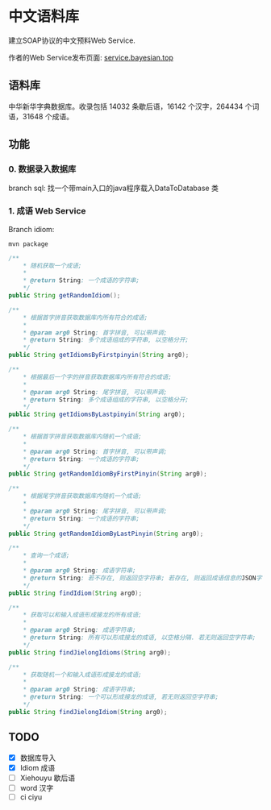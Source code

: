 # 中文语料库
建立SOAP协议的中文预料Web Service.

作者的Web Service发布页面: 
[service.bayesian.top](https://service.bayesian.top)

## 语料库
中华新华字典数据库。收录包括 14032 条歇后语，16142 个汉字，264434 个词语，31648 个成语。

## 功能
### 0. 数据录入数据库
branch sql: 
找一个带main入口的java程序载入DataToDatabase 类
### 1. 成语 Web Service
Branch idiom:
```
mvn package
```
```java
/**
    * 随机获取一个成语;
    * 
    * @return String: 一个成语的字符串;
    */
public String getRandomIdiom();

/**
    * 根据首字拼音获取数据库内所有符合的成语;
    * 
    * @param arg0 String: 首字拼音, 可以带声调;
    * @return String: 多个成语组成的字符串, 以空格分开;
    */
public String getIdiomsByFirstpinyin(String arg0);

/**
    * 根据最后一个字的拼音获取数据库内所有符合的成语;
    * 
    * @param arg0 String: 尾字拼音, 可以带声调;
    * @return String: 多个成语组成的字符串, 以空格分开;
    */
public String getIdiomsByLastpinyin(String arg0);

/**
    * 根据首字拼音获取数据库内随机一个成语;
    * 
    * @param arg0 String: 首字拼音, 可以带声调;
    * @return String: 一个成语的字符串;
    */
public String getRandomIdiomByFirstPinyin(String arg0);

/**
    * 根据尾字拼音获取数据库内随机一个成语;
    * 
    * @param arg0 String: 尾字拼音, 可以带声调;
    * @return String: 一个成语的字符串;
    */
public String getRandomIdiomByLastPinyin(String arg0);

/**
    * 查询一个成语;
    * 
    * @param arg0 String: 成语字符串;
    * @return String: 若不存在, 则返回空字符串; 若存在, 则返回成语信息的JSON字符串;
    */
public String findIdiom(String arg0);

/**
    * 获取可以和输入成语形成接龙的所有成语;
    * 
    * @param arg0 String: 成语字符串;
    * @return String: 所有可以形成接龙的成语, 以空格分隔. 若无则返回空字符串;
    */
public String findJielongIdioms(String arg0);

/**
    * 获取随机一个和输入成语形成接龙的成语;
    * 
    * @param arg0 String: 成语字符串;
    * @return String: 一个可以形成接龙的成语, 若无则返回空字符串;
    */
public String findJielongIdiom(String arg0);

```

## TODO
- [x] 数据库导入
- [x] Idiom 成语
- [ ] Xiehouyu 歇后语
- [ ] word 汉字
- [ ] ci ciyu